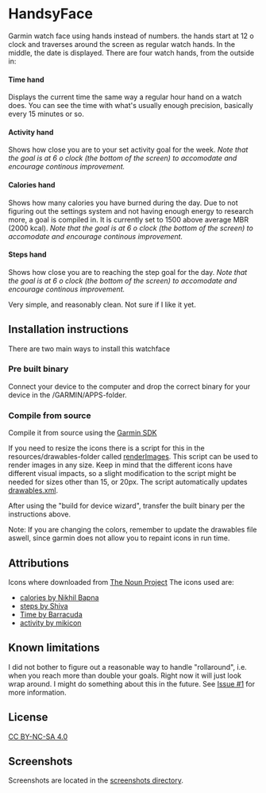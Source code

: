 # HandsyFace
Garmin watch face using hands instead of numbers. the hands start at 12 o clock and traverses around the screen as regular watch hands. In the middle, the date is displayed. There are four watch hands, from the outside in:

#### Time hand
Displays the current time the same way a regular hour hand on a watch does. You can see the time with what's usually enough precision, basically every 15 minutes or so.

#### Activity hand
Shows how close you are to your set activity goal for the week. *Note that the goal is at 6 o clock (the bottom of the screen) to accomodate and encourage continous improvement.*

#### Calories hand
Shows how many calories you have burned during the day. Due to not figuring out the settings system and not having enough energy to research more, a goal is compiled in. It is currently set to 1500 above average MBR (2000 kcal).  *Note that the goal is at 6 o clock (the bottom of the screen) to accomodate and encourage continous improvement.*

#### Steps hand
Shows how close you are to reaching the step goal for the day. *Note that the goal is at 6 o clock (the bottom of the screen) to accomodate and encourage continous improvement.*

Very simple, and reasonably clean. Not sure if I like it yet.

## Installation instructions
There are two main ways to install this watchface

### Pre built binary
Connect your device to the computer and drop the correct binary for your device in the /GARMIN/APPS-folder. 

### Compile from source
Compile it from source using the [Garmin SDK](https://developer.garmin.com/connect-iq/sdk/)

If you need to resize the icons there is a script for this in the resources/drawables-folder called [renderImages](https://github.com/knewg/HandsyFace/blob/master/resources/drawables/renderImages). This script can be used to render images in any size. Keep in mind that the different icons have different visual impacts, so a slight modification to the script might be needed for sizes other than 15, or 20px. The script automatically updates [drawables.xml](https://github.com/knewg/HandsyFace/blob/master/resources/drawables/drawables.xml).

After using the "build for device wizard", transfer the built binary per the instructions above.

Note: If you are changing the colors, remember to update the drawables file aswell, since garmin does not allow you to repaint icons in run time.

## Attributions
Icons where downloaded from [The Noun Project](https://thenounproject.com/)
The icons used are:

* [calories by Nikhil Bapna](https://thenounproject.com/icon/1180285/)
* [steps by Shiva](https://thenounproject.com/icon/1166846/)
* [Time by Barracuda](https://thenounproject.com/icon/2305857/)
* [activity by mikicon](https://thenounproject.com/icon/1911201/)

## Known limitations
I did not bother to figure out a reasonable way to handle "rollaround", i.e. when you reach more than double your goals. Right now it will just look wrap around. I might do something about this in the future. See [Issue #1](https://github.com/knewg/HandsyFace/issues/1) for more information.

## License
[CC BY-NC-SA 4.0](https://creativecommons.org/licenses/by-nc-sa/4.0/)

## Screenshots
Screenshots are located in the [screenshots directory](https://github.com/knewg/HandsyFace/tree/master/screenshots).
